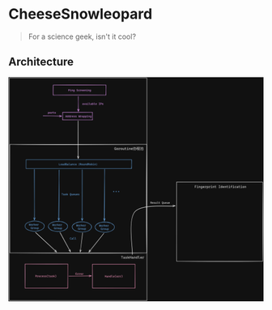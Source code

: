 # CheeseSnowleopard
> For a science geek, isn't it cool?

## Architecture
![archi](assets/archi.png)


